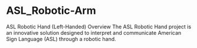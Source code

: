 # ASL_Robotic-Arm
ASL Robotic Hand (Left-Handed) Overview The ASL Robotic Hand project is an innovative solution designed to interpret and communicate American Sign Language (ASL) through a robotic hand.
